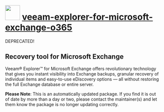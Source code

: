 # <img src="https://cdn.jsdelivr.net/gh/mkevenaar/chocolatey-packages@ce5072a74e3ef11e990f27453fafafd8881ecc70/icons/veeam-explorer-for-microsoft-exchange-o365.png" width="48" height="48"/> [veeam-explorer-for-microsoft-exchange-o365](https://community.chocolatey.org/packages/veeam-explorer-for-microsoft-exchange-o365)

DEPRECATED!

## Recovery tool for Microsoft Exchange

Veeam® Explorer™ for Microsoft Exchange offers revolutionary technology that gives you instant visibility into Exchange backups, granular recovery of individual items and easy-to-use eDiscovery options — all without restoring the full Exchange database or entire server.

**Please Note**: This is an automatically updated package. If you find it is
out of date by more than a day or two, please contact the maintainer(s) and
let them know the package is no longer updating correctly.
